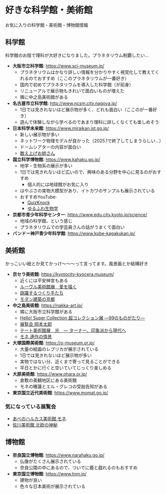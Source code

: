 # 好きな科学館・美術館

お気に入りの科学館・美術館・博物館情報

## 科学館

科学館のお陰で理科が大好きになりました。プラネタリウム制覇したい...

- **大阪市立科学館**: https://www.sci-museum.jp/
  - プラネタリウムはかなり詳しい情報を分かりやすく視覚化して教えてくれるのでおすすめ（ここのプラネタリウムが一番好き）
  - 国内で初めてプラネタリウムを導入した科学館（が前身）
  - リニューアルで展示物もきれいで面白いものが増えた
  - 隣に中之島美術館がある
- **名古屋市立科学館**: http://www.ncsm.city.nagoya.jp/
  - 1日では見きれないほど展示物が多く、どれも面白い（ここのが一番好き）
  - 遊んで体験しながら学べるのであまり理科に詳しくなくても楽しめそう
- **日本科学未来館**: https://www.miraikan.jst.go.jp/
  - 新しい展示物が多い
  - ネットワーク物理モデルが良かった（2025.1で終了してしまうらしい...）
  - ドームシアターの内容が面白い
  - [数え上げお姉さん](https://youtu.be/Q4gTV4r0zRs)
- **国立科学博物館**: https://www.kahaku.go.jp/
  - 地学・生物系の展示が多い
  - 1日では見きれないほど広いので、興味のある分野を中心に見るのがおすすめ
    - 個人的には地球館がお気に入り
  - はやぶさの実物大模型があり、イトカワのサンプルも展示されている
  - おすすめYouTube:
    - [QuizKnock](https://youtu.be/XBvd-75BOLQ?si=TViWyHBxNPKmzf_G)
    - [ゆるふわ生物学](https://youtu.be/BdF6L3U6G74?si=yTa2xdjSoLkP3ZO3)
- **京都市青少年科学センター**: https://www.edu.city.kyoto.jp/science/
  - 地域の科学館、という感じ
  - プラネタリウムでの学芸員さんの話がうまくて面白い
- **バンドー神戸青少年科学館**: https://www.kobe-kagakukan.jp/

## 美術館

かっこいい絵とか見てかっけ～～～って言ってます。風景画とか結構好き

- **京セラ美術館**: https://kyotocity-kyocera.museum/
  - 近くには平安神宮もある
  - [ルーヴル美術館展　愛を描く](https://kyotocity-kyocera.museum/exhibition/20230627-20230924)
  - [跳躍するつくり手たち](https://kyotocity-kyocera.museum/exhibition/20230309-20230604)
  - [モダン建築の京都](https://kyotocity-kyocera.museum/exhibition/20210925-1226)
- **中之島美術館**: https://nakka-art.jp/
  - 隣に大阪市立科学館がある
  - [Hello! Super Collection 超コレクション展 ―99のものがたり―](https://nakka-art.jp/exhibition-post/hello-super-collection/)
  - [展覧会 岡本太郎](https://nakka-art.jp/exhibition-post/taro-okamoto-2022/)
  - [テート美術館展　光　― ターナー、印象派から現代へ](https://nakka-art.jp/exhibition-post/tate-2023/)
  - [モネ 連作の情景](https://nakka-art.jp/exhibition-post/monet-2023/)
- **大塚国際美術館**: https://o-museum.or.jp/
  - 大量の絵画のレプリカが展示されている
  - 1日では見きれないほど展示物が多い
  - 実物ではない分、近くまで寄って見ることができる
  - 平日とかに行くと空いていてじっくり楽しめる
- **大原美術館**: https://www.ohara.or.jp/
  - 倉敷の美観地区にある美術館
  - モネの睡蓮とエル・グレコの受胎告知がある
- **東京国立近代美術館**: https://www.momat.go.jp/

### 気になっている展覧会
- [あべのハルカス美術館 モネ](https://www.ytv.co.jp/moneame/)
- [佐川美術館 北欧の神秘](https://www.sagawa-artmuseum.or.jp/plan/2024/07/post-158.html)


## 博物館
- **奈良国立博物館**: https://www.narahaku.go.jp/
  - 仏像がたくさん展示されている
  - 奈良公園の中にあるので、ついでに鹿と戯れるのもおすすめ
- **東京国立博物館**: https://www.tnm.jp/
  - 建物が良い
  - 色々な日本美術が展示されている